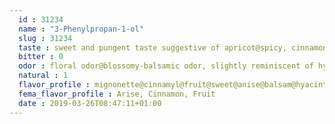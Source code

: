 ```yaml
---
  id : 31234
  name : "3-Phenylpropan-1-ol"
  slug : 31234
  taste : sweet and pungent taste suggestive of apricot@spicy, cinnamon, balsamic, fruity, winey and honey-like with floral nuances
  bitter : 0
  odor : floral odor@blossomy-balsamic odor, slightly reminiscent of hyacinths@sweet, hyacinth-mignonette odor
  natural : 1
  flavor_profile : mignonette@cinnamyl@fruit@sweet@anise@balsam@hyacinth@spicy@cinnamon
  fema_flavor_profile : Arise, Cinnamon, Fruit
  date : 2019-03-26T08:47:11+01:00
---
```



